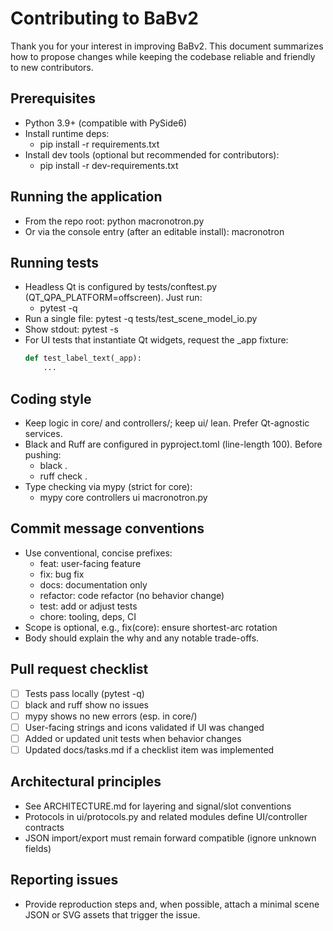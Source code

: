# Contributing to BaBv2

Thank you for your interest in improving BaBv2. This document summarizes how to propose changes while keeping the codebase reliable and friendly to new contributors.

## Prerequisites
- Python 3.9+ (compatible with PySide6)
- Install runtime deps:
  - pip install -r requirements.txt
- Install dev tools (optional but recommended for contributors):
  - pip install -r dev-requirements.txt

## Running the application
- From the repo root: python macronotron.py
- Or via the console entry (after an editable install): macronotron

## Running tests
- Headless Qt is configured by tests/conftest.py (QT_QPA_PLATFORM=offscreen). Just run:
  - pytest -q
- Run a single file: pytest -q tests/test_scene_model_io.py
- Show stdout: pytest -s
- For UI tests that instantiate Qt widgets, request the _app fixture:
  ```python
  def test_label_text(_app):
      ...
  ```

## Coding style
- Keep logic in core/ and controllers/; keep ui/ lean. Prefer Qt-agnostic services.
- Black and Ruff are configured in pyproject.toml (line-length 100). Before pushing:
  - black .
  - ruff check .
- Type checking via mypy (strict for core):
  - mypy core controllers ui macronotron.py

## Commit message conventions
- Use conventional, concise prefixes:
  - feat: user-facing feature
  - fix: bug fix
  - docs: documentation only
  - refactor: code refactor (no behavior change)
  - test: add or adjust tests
  - chore: tooling, deps, CI
- Scope is optional, e.g., fix(core): ensure shortest-arc rotation
- Body should explain the why and any notable trade-offs.

## Pull request checklist
- [ ] Tests pass locally (pytest -q)
- [ ] black and ruff show no issues
- [ ] mypy shows no new errors (esp. in core/)
- [ ] User-facing strings and icons validated if UI was changed
- [ ] Added or updated unit tests when behavior changes
- [ ] Updated docs/tasks.md if a checklist item was implemented

## Architectural principles
- See ARCHITECTURE.md for layering and signal/slot conventions
- Protocols in ui/protocols.py and related modules define UI/controller contracts
- JSON import/export must remain forward compatible (ignore unknown fields)

## Reporting issues
- Provide reproduction steps and, when possible, attach a minimal scene JSON or SVG assets that trigger the issue.
